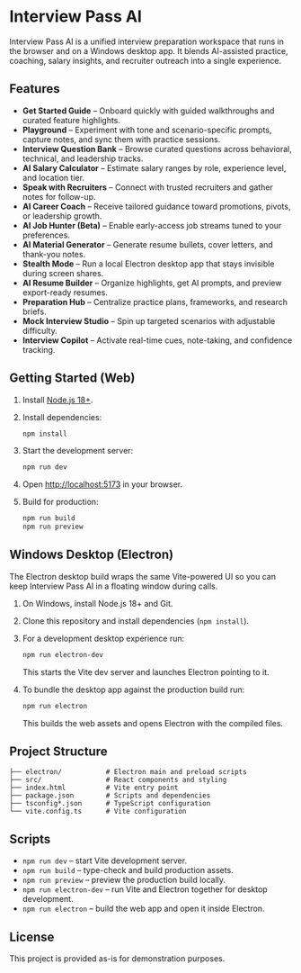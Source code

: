# Interview Pass AI

Interview Pass AI is a unified interview preparation workspace that runs in the browser and on a
Windows desktop app. It blends AI-assisted practice, coaching, salary insights, and recruiter
outreach into a single experience.

## Features

- **Get Started Guide** – Onboard quickly with guided walkthroughs and curated feature highlights.
- **Playground** – Experiment with tone and scenario-specific prompts, capture notes, and sync them
  with practice sessions.
- **Interview Question Bank** – Browse curated questions across behavioral, technical, and
  leadership tracks.
- **AI Salary Calculator** – Estimate salary ranges by role, experience level, and location tier.
- **Speak with Recruiters** – Connect with trusted recruiters and gather notes for follow-up.
- **AI Career Coach** – Receive tailored guidance toward promotions, pivots, or leadership growth.
- **AI Job Hunter (Beta)** – Enable early-access job streams tuned to your preferences.
- **AI Material Generator** – Generate resume bullets, cover letters, and thank-you notes.
- **Stealth Mode** – Run a local Electron desktop app that stays invisible during screen shares.
- **AI Resume Builder** – Organize highlights, get AI prompts, and preview export-ready resumes.
- **Preparation Hub** – Centralize practice plans, frameworks, and research briefs.
- **Mock Interview Studio** – Spin up targeted scenarios with adjustable difficulty.
- **Interview Copilot** – Activate real-time cues, note-taking, and confidence tracking.

## Getting Started (Web)

1. Install [Node.js 18+](https://nodejs.org/).
2. Install dependencies:

   ```bash
   npm install
   ```

3. Start the development server:

   ```bash
   npm run dev
   ```

4. Open [http://localhost:5173](http://localhost:5173) in your browser.

5. Build for production:

   ```bash
   npm run build
   npm run preview
   ```

## Windows Desktop (Electron)

The Electron desktop build wraps the same Vite-powered UI so you can keep Interview Pass AI in a
floating window during calls.

1. On Windows, install Node.js 18+ and Git.
2. Clone this repository and install dependencies (`npm install`).
3. For a development desktop experience run:

   ```bash
   npm run electron-dev
   ```

   This starts the Vite dev server and launches Electron pointing to it.

4. To bundle the desktop app against the production build run:

   ```bash
   npm run electron
   ```

   This builds the web assets and opens Electron with the compiled files.

## Project Structure

```
├── electron/           # Electron main and preload scripts
├── src/                # React components and styling
├── index.html          # Vite entry point
├── package.json        # Scripts and dependencies
├── tsconfig*.json      # TypeScript configuration
└── vite.config.ts      # Vite configuration
```

## Scripts

- `npm run dev` – start Vite development server.
- `npm run build` – type-check and build production assets.
- `npm run preview` – preview the production build locally.
- `npm run electron-dev` – run Vite and Electron together for desktop development.
- `npm run electron` – build the web app and open it inside Electron.

## License

This project is provided as-is for demonstration purposes.
